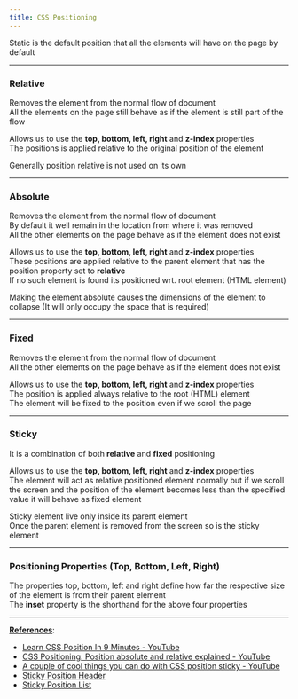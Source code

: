 ```yaml
---
title: CSS Positioning
---
```


Static is the default position that all the elements will have on the page by default

---

### Relative

Removes the element from the normal flow of document  
All the elements on the page still behave as if the element is still part of the flow

Allows us to use the **top, bottom, left, right** and **z-index** properties  
The positions is applied relative to the original position of the element

Generally position relative is not used on its own

---

### Absolute

Removes the element from the normal flow of document  
By default it well remain in the location from where it was removed  
All the other elements on the page behave as if the element does not exist

Allows us to use the **top, bottom, left, right** and **z-index** properties  
These positions are applied relative to the parent element that has the position property set to **relative**  
If no such element is found its positioned wrt. root element (HTML element)

Making the element absolute causes the dimensions of the element to collapse (It will only occupy the space that is required)

---

### Fixed

Removes the element from the normal flow of document  
All the other elements on the page behave as if the element does not exist

Allows us to use the **top, bottom, left, right** and **z-index** properties  
The position is applied always relative to the root (HTML) element  
The element will be fixed to the position even if we scroll the page

---

### Sticky

It is a combination of both **relative** and **fixed** positioning

Allows us to use the **top, bottom, left, right** and **z-index** properties  
The element will act as relative positioned element normally but if we scroll the screen and the position of the element becomes less than the specified value it will behave as fixed element

Sticky element live only inside its parent element  
Once the parent element is removed from the screen so is the sticky element

---

### Positioning Properties (Top, Bottom, Left, Right)

The properties top, bottom, left and right define how far the respective size of the element is from their parent element  
The **inset** property is the shorthand for the above four properties

---

**<u>References</u>**:

* [Learn CSS Position In 9 Minutes - YouTube](https://www.youtube.com/watch?v=jx5jmI0UlXU)
* [CSS Positioning: Position absolute and relative explained - YouTube](https://www.youtube.com/watch?v=P6UgYq3J3Qs)
* [A couple of cool things you can do with CSS position sticky - YouTube](https://www.youtube.com/watch?v=8TyoihVGErI)
* [Sticky Position Header](https://codepen.io/WebDevSimplified/pen/wYmEPz)
* [Sticky Position List](https://codepen.io/WebDevSimplified/pen/pxLOVp)